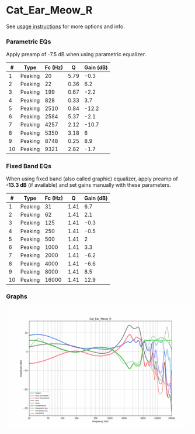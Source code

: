 # Cat_Ear_Meow_R
See [usage instructions](https://github.com/jaakkopasanen/AutoEq#usage) for more options and info.

### Parametric EQs
Apply preamp of -7.5 dB when using parametric equalizer.

|   # | Type    |   Fc (Hz) |    Q |   Gain (dB) |
|-----|---------|-----------|------|-------------|
|   1 | Peaking |        20 | 5.79 |        -0.3 |
|   2 | Peaking |        22 | 0.36 |         6.2 |
|   3 | Peaking |       199 | 0.67 |        -2.2 |
|   4 | Peaking |       828 | 0.33 |         3.7 |
|   5 | Peaking |      2510 | 0.84 |       -12.2 |
|   6 | Peaking |      2584 | 5.37 |        -2.1 |
|   7 | Peaking |      4257 | 2.12 |       -10.7 |
|   8 | Peaking |      5350 | 3.18 |         6   |
|   9 | Peaking |      8748 | 0.25 |         8.9 |
|  10 | Peaking |      9321 | 2.82 |        -1.7 |

### Fixed Band EQs
When using fixed band (also called graphic) equalizer, apply preamp of **-13.3 dB** (if available) and set gains manually with these parameters.

|   # | Type    |   Fc (Hz) |    Q |   Gain (dB) |
|-----|---------|-----------|------|-------------|
|   1 | Peaking |        31 | 1.41 |         6.7 |
|   2 | Peaking |        62 | 1.41 |         2.1 |
|   3 | Peaking |       125 | 1.41 |        -0.3 |
|   4 | Peaking |       250 | 1.41 |        -0.5 |
|   5 | Peaking |       500 | 1.41 |         2   |
|   6 | Peaking |      1000 | 1.41 |         3.3 |
|   7 | Peaking |      2000 | 1.41 |        -6.2 |
|   8 | Peaking |      4000 | 1.41 |        -6.6 |
|   9 | Peaking |      8000 | 1.41 |         8.5 |
|  10 | Peaking |     16000 | 1.41 |        12.9 |

### Graphs
![](./Cat_Ear_Meow_R.png)
